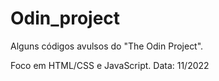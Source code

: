# Odin_project
Alguns códigos avulsos do "The Odin Project".

Foco em HTML/CSS e JavaScript.
Data: 11/2022
